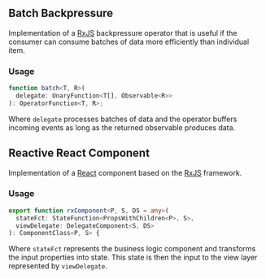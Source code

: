 ## Batch Backpressure

Implementation of a [RxJS](https://rxjs-dev.firebaseapp.com/api) backpressure operator that is useful if the consumer can consume batches of data more efficiently than individual item.

### Usage

```typescript
function batch<T, R>(
  delegate: UnaryFunction<T[], Observable<R>>
): OperatorFunction<T, R>;
```

Where `delegate` processes batches of data and the operator buffers incoming events as long as the returned observable produces data.

## Reactive React Component

Implementation of a [React](https://reactjs.org/docs/react-component.html) component based on the [RxJS](https://rxjs-dev.firebaseapp.com/api) framework.

### Usage

```typescript
export function rxComponent<P, S, DS = any>(
  stateFct: StateFunction<PropsWithChildren<P>, S>,
  viewDelegate: DelegateComponent<S, DS>
): ComponentClass<P, S> {
```

Where `stateFct` represents the business logic component and transforms the input properties into state. This state is then the input to the view layer represented by `viewDelegate`.
